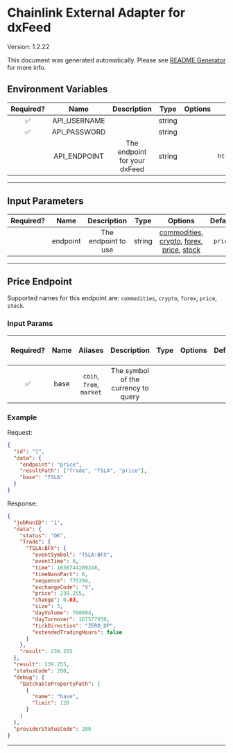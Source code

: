 # Chainlink External Adapter for dxFeed

Version: 1.2.22

This document was generated automatically. Please see [README Generator](../../scripts#readme-generator) for more info.

## Environment Variables

| Required? |     Name     |         Description          |  Type  | Options |                  Default                   |
| :-------: | :----------: | :--------------------------: | :----: | :-----: | :----------------------------------------: |
|    ✅     | API_USERNAME |                              | string |         |                                            |
|    ✅     | API_PASSWORD |                              | string |         |                                            |
|           | API_ENDPOINT | The endpoint for your dxFeed | string |         | `https://tools.dxfeed.com/webservice/rest` |

---

## Input Parameters

| Required? |   Name   |     Description     |  Type  |                                                                 Options                                                                 | Default |
| :-------: | :------: | :-----------------: | :----: | :-------------------------------------------------------------------------------------------------------------------------------------: | :-----: |
|           | endpoint | The endpoint to use | string | [commodities](#price-endpoint), [crypto](#price-endpoint), [forex](#price-endpoint), [price](#price-endpoint), [stock](#price-endpoint) | `price` |

---

## Price Endpoint

Supported names for this endpoint are: `commodities`, `crypto`, `forex`, `price`, `stock`.

### Input Params

| Required? | Name |         Aliases          |             Description             | Type | Options | Default | Depends On | Not Valid With |
| :-------: | :--: | :----------------------: | :---------------------------------: | :--: | :-----: | :-----: | :--------: | :------------: |
|    ✅     | base | `coin`, `from`, `market` | The symbol of the currency to query |      |         |         |            |                |

### Example

Request:

```json
{
  "id": "1",
  "data": {
    "endpoint": "price",
    "resultPath": ["Trade", "TSLA", "price"],
    "base": "TSLA"
  }
}
```

Response:

```json
{
  "jobRunID": "1",
  "data": {
    "status": "OK",
    "Trade": {
      "TSLA:BFX": {
        "eventSymbol": "TSLA:BFX",
        "eventTime": 0,
        "time": 1636744209248,
        "timeNanoPart": 0,
        "sequence": 775394,
        "exchangeCode": "V",
        "price": 239.255,
        "change": 0.03,
        "size": 3,
        "dayVolume": 700004,
        "dayTurnover": 167577930,
        "tickDirection": "ZERO_UP",
        "extendedTradingHours": false
      }
    },
    "result": 239.255
  },
  "result": 239.255,
  "statusCode": 200,
  "debug": {
    "batchablePropertyPath": [
      {
        "name": "base",
        "limit": 120
      }
    ]
  },
  "providerStatusCode": 200
}
```

---
